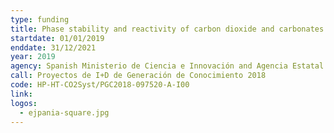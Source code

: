```yaml
---
type: funding
title: Phase stability and reactivity of carbon dioxide and carbonates at high pressure and high temperature conditions
startdate: 01/01/2019
enddate: 31/12/2021
year: 2019
agency: Spanish Ministerio de Ciencia e Innovación and Agencia Estatal de Investigación (AEI)
call: Proyectos de I+D de Generación de Conocimiento 2018
code: HP-HT-CO2Syst/PGC2018-097520-A-I00
link: 
logos: 
  - ejpania-square.jpg
---
```

